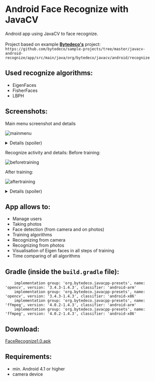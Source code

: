 # Android Face Recognize with JavaCV 

Android app using JavaCV to face recognize.<br><br>
Project based on example <b><a href="https://github.com/bytedeco">Bytedeco's</a></b> project: <br>
```https://github.com/bytedeco/sample-projects/tree/master/javacv-android-recognize/app/src/main/java/org/bytedeco/javacv/android/recognize```

Used recognize algorithms:
--------------------------
 * EigenFaces
 * FisherFaces
 * LBPH
 
 Screenshots:
-----------------------------------------

Main menu screenshot and details
    
![mainmenu](https://user-images.githubusercontent.com/32546106/73701894-4cebc480-46eb-11ea-83e4-cbde73d48d84.png)

<details>
   <summary>Details (spoiler)</summary>
 <b>Add</b> - adding new user (string name in text field needed.</br>
    <b>Delete</b> - deletes the selected user.  </br>
    <b>Recognize</b> -  switch to recognize activity.
 
 </details>


Recognize activity and details:
Before training: 
    
![beforetraining](https://user-images.githubusercontent.com/32546106/73701898-4e1cf180-46eb-11ea-84fb-d8fd780123b9.png)
    
After training:

![aftertraining](https://user-images.githubusercontent.com/32546106/73701900-4f4e1e80-46eb-11ea-9513-d8cbe0dd09df.png)

<details>
 <summary>Details (spoiler)</summary>
 <b>How to take a correct photo</b></br>
        Be sure that your face is in the square (correctly detected).</br>
        <b>Important things:</b> </br>
        <b>light - </b> make sure your face is evenly lit. Avoid situations where the face is difficult to see or only part of your face is lit.</br>
        <b>background - </b> your background should be uniform.</br>
        <b>face position - </b> the face should be in a vertical position (eyes should be in one horizontal line).</br>
        <b>number of photos - </b> for good results number of photos should be higher than 7.</br>
        <b> Not following the rules might affect bad results!</b></br></br>
        <b>Interface</b></br>
       <b>Take photo</b> - Take photo ready to train.</br>
        <b>Train</b> - Algorithms training. (with your own dataset first click <b>rename</b> and then <b>det. photo</b></br>
        <b>Reset</b> - reset of trained algorithms.</br>
        <b>Rename</b> - changing a photo names to pattern person.id.photo_number.jpg </br>
        <b>Det. Photo</b> - detect faces on dataset of current user and resize to correct resolution. </br>
        <b>Recog. photo</b> - recognize user from photo of current user in folder <i>default</i>. </br>
        <b>Mean</b> - performs visualization of selected face recognition algorithms available in <b> user/visualizations </b>. </br>
        <b>Test</b> - performs a recognition test on all photo sets. Results in .csv files in the main folder.
 
 </details>


App allows to:
--------------
 * Manage users
 * Taking photos
 * Face detection (from camera and on photos)
 * Training algorithms
 * Recognizing from camera
 * Recognizing from photos
 * Visualisation of Eigen faces in all steps of training
 * Time comparing of all algorithms

Gradle (inside the `build.gradle` file):
-----------------------------------------
```implementation group: 'org.bytedeco', name: 'javacv', version: '1.4.3'
    implementation group: 'org.bytedeco.javacpp-presets', name: 'opencv', version: '3.4.3-1.4.3', classifier: 'android-arm'
    implementation group: 'org.bytedeco.javacpp-presets', name: 'opencv', version: '3.4.3-1.4.3', classifier: 'android-x86'
    implementation group: 'org.bytedeco.javacpp-presets', name: 'ffmpeg', version: '4.0.2-1.4.3', classifier: 'android-arm'
    implementation group: 'org.bytedeco.javacpp-presets', name: 'ffmpeg', version: '4.0.2-1.4.3', classifier: 'android-x86'
```

Download:
--------------

<a href="https://github.com/Piopr/Face-Recognize-JavaCV/releases/download/FaceRecognizePiopr1.0/FaceRecognizePiopr.apk">FaceRecognize1.0.apk</a>

Requirements:
-----------------------------------------
 * min. Android 4.1 or higher
 * camera device 
 

    



